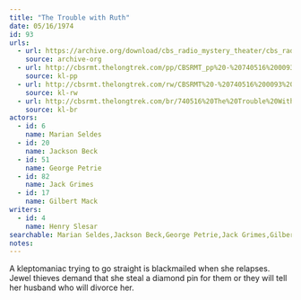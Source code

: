 ```yaml
---
title: "The Trouble with Ruth"
date: 05/16/1974
id: 93
urls: 
  - url: https://archive.org/download/cbs_radio_mystery_theater/cbs_radio_mystery_theater-0051-0100.zip/cbs_radio_mystery_theater-0051-0100%2Fcbsrmt_0093_the_trouble_with_ruth.mp3
    source: archive-org
  - url: http://cbsrmt.thelongtrek.com/pp/CBSRMT_pp%20-%20740516%200093%20The%20Trouble%20with%20Ruth.mp3
    source: kl-pp
  - url: http://cbsrmt.thelongtrek.com/rw/CBSRMT%20-%20740516%200093%20128-44%20The%20Trouble%20With%20Ruth_rw.mp3
    source: kl-rw
  - url: http://cbsrmt.thelongtrek.com/br/740516%20The%20Trouble%20With%20Ruth%20-%20WOR.mp3
    source: kl-br
actors:  
  - id: 6
    name: Marian Seldes  
  - id: 20
    name: Jackson Beck  
  - id: 51
    name: George Petrie  
  - id: 82
    name: Jack Grimes  
  - id: 17
    name: Gilbert Mack
writers:  
  - id: 4
    name: Henry Slesar
searchable: Marian Seldes,Jackson Beck,George Petrie,Jack Grimes,Gilbert Mack Henry Slesar
notes:  
---
```

A kleptomaniac trying to go straight is blackmailed when she relapses. Jewel thieves demand that she steal a diamond pin for them or they will tell her husband who will divorce her.